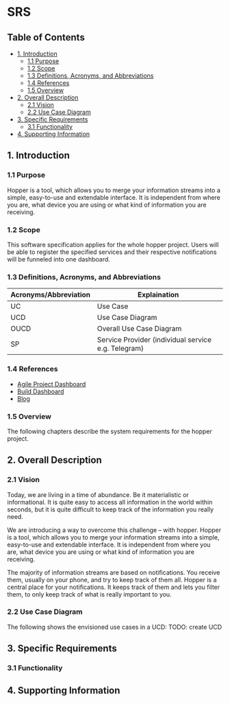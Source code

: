 # SRS  

## Table of Contents  

- [1. Introduction](#1-introduction)
  * [1.1 Purpose](#11-purpose)
  * [1.2 Scope](#12-scope)
  * [1.3 Definitions, Acronyms, and Abbreviations](#13-definitions--acronyms--and-abbreviations)
  * [1.4 References](#14-references)
  * [1.5 Overview](#15-overview)
- [2. Overall Description](#2-overall-description)
  * [2.1 Vision](#21-vision)
  * [2.2 Use Case Diagram](#22-use-case-diagram)
- [3. Specific Requirements](#3-specific-requirements)
  * [3.1 Functionality](#31-functionality)
- [4. Supporting Information](#4-supporting-information)

## 1. Introduction  

### 1.1 Purpose  
Hopper is a tool, which allows you to merge your information streams into a simple, easy-to-use and extendable interface. It is independent from where you are, what device you are using or what kind of information you are receiving.  

### 1.2 Scope  

This software specification applies for the whole hopper project. Users will be able to register the specified services and their respective notifications will be funneled into one dashboard.  

### 1.3 Definitions, Acronyms, and Abbreviations  

| Acronyms/Abbreviation | Explaination                                        |
|-----------------------|-----------------------------------------------------|
| UC                    | Use Case                                            |
| UCD                   | Use Case Diagram                                    |
| OUCD                  | Overall Use Case Diagram                            |
| SP                    | Service Provider (individual service e.g. Telegram) |  

### 1.4 References  

* [Agile Project Dashboard](https://youtrack.hoppercloud.net/agiles/)
* [Build Dashboard](https://teamcity.hoppercloud.net/)
* [Blog](https://blog.hoppercloud.net/)  

### 1.5 Overview  

The following chapters describe the system requirements for the hopper project.

## 2. Overall Description  

### 2.1 Vision  

Today, we are living in a time of abundance. Be it materialistic or informational. It is quite easy to access all information in the world within seconds, but it is quite difficult to keep track of the information you really need.

We are introducing a way to overcome this challenge – with hopper. Hopper is a tool, which allows you to merge your information streams into a simple, easy-to-use and extendable interface. It is independent from where you are, what device you are using or what kind of information you are receiving.

The majority of information streams are based on notifications. You receive them, usually on your phone, and try to keep track of them all. Hopper is a central place for your notifications. It keeps track of them and lets you filter them, to only keep track of what is really important to you.

### 2.2 Use Case Diagram
The following shows the envisioned use cases in a UCD: 
TODO: create UCD

## 3. Specific Requirements  

### 3.1 Functionality



## 4. Supporting Information